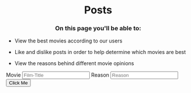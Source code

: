  <h1 style="text-align: center;"> Posts </h1>

<h3 style="text-align: center;"> On this page you'll be able to: </h3>

* View the best movies according to our users

* Like and dislike posts in order to help determine which movies are best

* View the reasons behind different movie opinions

<body>
<style>
.custom-field input {
  border: none;
  -webkit-appearance: none;
  -ms-appearance: none;
  -moz-appearance: none;
  appearance: none;
  background: #f2f2f2;
  padding: 12px;
  border-radius: 3px;
  width: 250px;
  font-size: 14px;
}
</style>
    <form>
        <custom-field class="formBox">
            <label for="ftitle">Movie</label>
            <input type="text" id="ftitle" placeholder="Film-Title"/>
        </custom-field>
        <custom-field class="formBox">
            <label for="reason">Reason</label>
            <input type="text" id="reason" placeholder="Reason"/>
        </custom-field>
        <custom-field class="formBox">
           <button ondblclick = "addElement()" > Click Me </button>
        </custom-field>
        <custom-field id="msg">
            <pre></pre>
        </custom-field>
    </form>
    <script>
     function addElement() {
        // create a new div element
        const newDiv = document.createElement("div");
        // and give it some content
        const newContent = document.createTextNode("Hi there and greetings!");   
        // add the text node to the newly created div
        newDiv.appendChild(newContent);
        // add the newly created element and its content into the DOM
        const currentDiv = document.getElementById("div1");
        document.body.insertBefore(newDiv, currentDiv);
        }
    </script>
</body>